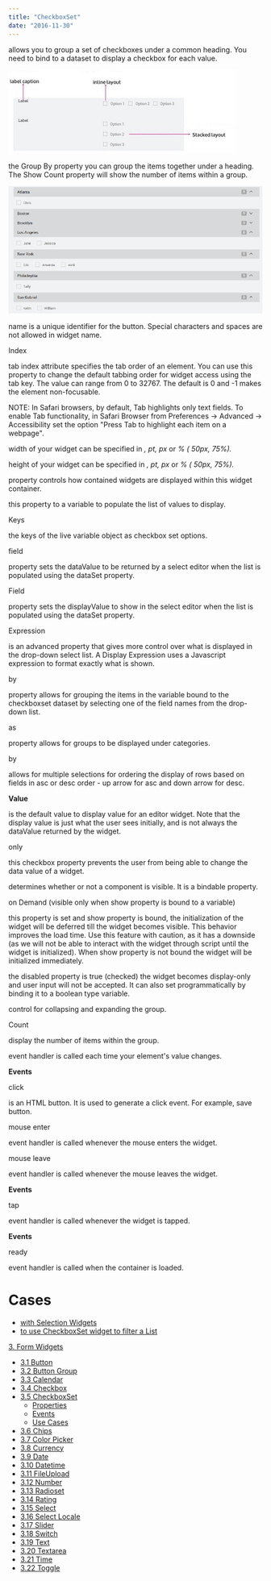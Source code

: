 ```yaml
---
title: "CheckboxSet"
date: "2016-11-30"
---
```


allows you to group a set of checkboxes under a common heading. You need to bind to a dataset to display a checkbox for each value.

[![](../assets/checkboxset_struct.jpg)](../assets/checkboxset_struct.jpg)

the Group By property you can group the items together under a heading. The Show Count property will show the number of items within a group.

[![](../assets/checkboxset_group.png)](../assets/checkboxset_group.png)

name is a unique identifier for the button. Special characters and spaces are not allowed in widget name.

Index

tab index attribute specifies the tab order of an element. You can use this property to change the default tabbing order for widget access using the tab key. The value can range from 0 to 32767. The default is 0 and -1 makes the element non-focusable.

NOTE: In Safari browsers, by default, Tab highlights only text fields. To enable Tab functionality, in Safari Browser from Preferences -> Advanced -> Accessibility set the option "Press Tab to highlight each item on a webpage".

width of your widget can be specified in _, pt, px_ or _% (_ _50px, 75%)._

height of your widget can be specified in _, pt, px_ or _% (_ _50px, 75%)._

property controls how contained widgets are displayed within this widget container.

this property to a variable to populate the list of values to display.

Keys

the keys of the live variable object as checkbox set options.

field

property sets the dataValue to be returned by a select editor when the list is populated using the dataSet property.

Field

property sets the displayValue to show in the select editor when the list is populated using the dataSet property.

Expression

is an advanced property that gives more control over what is displayed in the drop-down select list. A Display Expression uses a Javascript expression to format exactly what is shown.

by

property allows for grouping the items in the variable bound to the checkboxset dataset by selecting one of the field names from the drop-down list.

as

property allows for groups to be displayed under categories.

by

allows for multiple selections for ordering the display of rows based on fields in asc or desc order - up arrow for asc and down arrow for desc.

**Value**

is the default value to display value for an editor widget. Note that the display value is just what the user sees initially, and is not always the dataValue returned by the widget.

only

this checkbox property prevents the user from being able to change the data value of a widget.

determines whether or not a component is visible. It is a bindable property.

on Demand (visible only when show property is bound to a variable)

this property is set and show property is bound, the initialization of the widget will be deferred till the widget becomes visible. This behavior improves the load time. Use this feature with caution, as it has a downside (as we will not be able to interact with the widget through script until the widget is initialized). When show property is not bound the widget will be initialized immediately.

the disabled property is true (checked) the widget becomes display-only and user input will not be accepted. It can also set programmatically by binding it to a boolean type variable.

control for collapsing and expanding the group.

Count

display the number of items within the group.

event handler is called each time your element's value changes.

**Events**

click

is an HTML button. It is used to generate a click event. For example, save button.

mouse enter

event handler is called whenever the mouse enters the widget.

mouse leave

event handler is called whenever the mouse leaves the widget.

**Events**

tap

event handler is called whenever the widget is tapped.

**Events**

ready

event handler is called when the container is loaded.

# Cases

- [with Selection Widgets](/learn/how-tos/selection-widgets-use-case/)
- [to use CheckboxSet widget to filter a List](/learn/how-tos/checkboxset-filter-list-data/)

[3\. Form Widgets](/learn/app-development/widgets/widget-library/#form)

- [3.1 Button](/learn/app-development/widgets/form/button/)
- [3.2 Button Group](/learn/app-development/widgets/form/button-group/)
- [3.3 Calendar](/learn/app-development/widgets/form/calendar/)
- [3.4 Checkbox](/learn/app-development/widgets/form/checkbox/)
- [3.5 CheckboxSet](#)
    - [Properties](#properties)
    - [Events](#events)
    - [Use Cases](#use-cases)
- [3.6 Chips](/learn/app-development/widgets/form-widgets/chips/)
- [3.7 Color Picker](/learn/app-development/widgets/form/color-picker/)
- [3.8 Currency](/learn/app-development/widgets/form/currency/)
- [3.9 Date](/learn/app-development/widgets/form/date/)
- [3.10 Datetime](/learn/app-development/widgets/form-widgets/date-time-datetime/)
- [3.11 FileUpload](/learn/app-development/widgets/form/file-upload/)
- [3.12 Number](/learn/app-development/widgets/form-widgets/number/)
- [3.13 Radioset](/learn/app-development/widgets/form/radioset/)
- [3.14 Rating](/learn/app-development/widgets/form/rating/)
- [3.15 Select](/learn/app-development/widgets/form/select/)
- [3.16 Select Locale](/learn/app-development/widgets/form/select-locale/)
- [3.17 Slider](/learn/app-development/widgets/form/slider/)
- [3.18 Switch](/learn/app-development/widgets/form/switch/)
- [3.19 Text](/learn/app-development/widgets/form/text/)
- [3.20 Textarea](/learn/app-development/widgets/form/textarea/)
- [3.21 Time](/learn/app-development/widgets/form-widgets/date-time-datetime/)
- [3.22 Toggle](/learn/app-development/widgets/form/toggle/)
